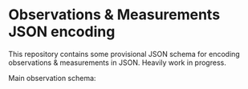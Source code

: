# Observations & Measurements JSON encoding

This repository contains some provisional JSON schema for encoding observations & measurements in JSON. Heavily work in progress. 

Main observation schema: [](Observation.json)
